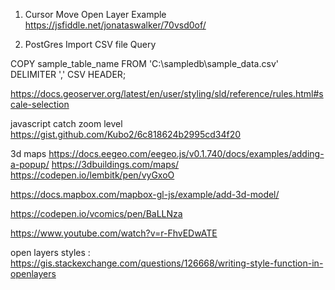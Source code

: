 1) Cursor Move Open Layer Example
https://jsfiddle.net/jonataswalker/70vsd0of/

2) PostGres Import CSV file Query

COPY sample_table_name
FROM 'C:\sampledb\sample_data.csv' 
DELIMITER ',' 
CSV HEADER;


https://docs.geoserver.org/latest/en/user/styling/sld/reference/rules.html#scale-selection


javascript catch zoom level
https://gist.github.com/Kubo2/6c818624b2995cd34f20


3d maps
https://docs.eegeo.com/eegeo.js/v0.1.740/docs/examples/adding-a-popup/
https://3dbuildings.com/maps/
https://codepen.io/lembitk/pen/vyGxoO

https://docs.mapbox.com/mapbox-gl-js/example/add-3d-model/

https://codepen.io/vcomics/pen/BaLLNza

https://www.youtube.com/watch?v=r-FhvEDwATE

open layers styles :
https://gis.stackexchange.com/questions/126668/writing-style-function-in-openlayers
